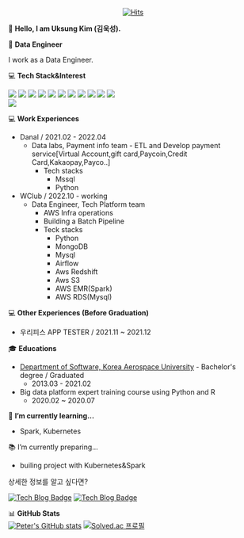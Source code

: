 <div align=center>

[![Hits](https://hits.seeyoufarm.com/api/count/incr/badge.svg?url=https%3A%2F%2Fgithub.com%2FKimuksung&count_bg=%2379C83D&title_bg=%23555555&icon=&icon_color=%23E7E7E7&title=hits&edge_flat=false)](https://hits.seeyoufarm.com)
</div>

👋 <b>Hello, I am Uksung Kim (김욱성).</b>   

👀 <b>Data Engineer</b> 

I work as a Data Engineer.   


💻 <b>Tech Stack&Interest</b>   

<img src="https://img.shields.io/badge/Python-3766AB?style=flat-square&logo=Python&logoColor=white"/></a>
<img src="https://img.shields.io/badge/Kafka-231F20?style=flat-square&logo=Apache Kafka&logoColor=white"/></a>
<img src="https://img.shields.io/badge/Airflow-017CEE?style=flat-square&logo=Apache Airflow&logoColor=white"/></a>
<img src="https://img.shields.io/badge/Docker-2496ED?style=flat-square&logo=Docker&logoColor=white"/></a>
<img src="https://img.shields.io/badge/Elasticsearch-005571?style=flat-square&logo=Elasticsearch&logoColor=white"/></a>
<img src="https://img.shields.io/badge/Logstash-005571?style=flat-square&logo=Logstash&logoColor=white"/></a>
<img src="https://img.shields.io/badge/Kibana-005571?style=flat-square&logo=Kibana&logoColor=white"/></a>
<img src="https://img.shields.io/badge/Beats-005571?style=flat-square&logo=Beats&logoColor=white"/></a>
<img src="https://img.shields.io/badge/MongoDB-47A248?style=flat-square&logo=MongoDB&logoColor=white"/></a> 
<img src="https://img.shields.io/badge/Amazon-232F3E?style=flat-square&logo=Amazon AWS&logoColor=white"/></a> 
<img src="https://img.shields.io/badge/Mssql-CC2927?style=flat-square&logo=Microsoft SQL Server&logoColor=white"/></a>    
<img src="https://img.shields.io/badge/Spark-E25A1C?style=flat-square&logo=apachespark&logoColor=white"/></a>  

</div>

💻 <b>Work Experiences</b>

- Danal / 2021.02 - 2022.04
  - Data labs, Payment info team - ETL and Develop payment service[Virtual Account,gift card,Paycoin,Credit Card,Kakaopay,Payco..]
    - Tech stacks
      - Mssql
      - Python
- WClub / 2022.10 - working
  - Data Engineer, Tech Platform team
    - AWS Infra operations
    - Building a Batch Pipeline
    - Teck stacks
      - Python
      - MongoDB
      - Mysql
      - Airflow
      - Aws Redshift
      - Aws S3
      - AWS EMR(Spark)
      - AWS RDS(Mysql)

💻 <b>Other Experiences (Before Graduation)</b>

- 우리피스 APP TESTER / 2021.11 ~ 2021.12

🎓 <b>Educations</b>

- [Department of Software, Korea Aerospace University](http://www.hangkong.ac.kr/web/index.do) - Bachelor's degree / Graduated
  - 2013.03 - 2021.02
- Big data platform expert training course using Python and R
  - 2020.02 ~ 2020.07

🌱 <b>I’m currently learning...</b>    

- Spark, Kubernetes

📚 I’m currently preparing...   

- builing project with Kubernetes&Spark

상세한 정보를 알고 싶다면?

[![Tech Blog Badge](http://img.shields.io/badge/-githubio-black?style=flat-square&logo=github&link=https://kimuksung.github.io/)](https://kimuksung.github.io/)
[![Tech Blog Badge](http://img.shields.io/badge/-포트폴리오-black?style=flat-square&logo=github&link=https://www.notion.so/resume-45a7c80083734a6689e2b391f25acbdc#23eb5d02355540b48cacfc1898b875c5)](https://www.notion.so/resume-45a7c80083734a6689e2b391f25acbdc#23eb5d02355540b48cacfc1898b875c5)

📊 <b>GitHub Stats</b>   
[![Peter's GitHub stats](https://github-readme-stats.vercel.app/api?username=Kimuksung&count_private=true&include_all_commits=true&show_icons=true&hide=issues)]()
[![Solved.ac
프로필](http://mazassumnida.wtf/api/generate_badge?boj=kimuksung2)](https://solved.ac/kimuksung2)
